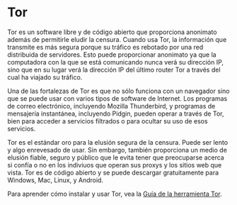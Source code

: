 [Title]: # (Tor)
[Difficulty]: # (Avanzado)
[Order]: # (1)

# Tor

Tor es un software libre y de código abierto que proporciona anonimato además de permitirle eludir la censura. Cuando usa Tor, la información que transmite es más segura porque su tráfico es rebotado por una red distribuida de servidores. Esto puede proporcionar anonimato ya que la computadora con la que se está comunicando nunca verá su dirección IP, sino que en su lugar verá la dirección IP del último router Tor a través del cual ha viajado su tráfico.

Una de las fortalezas de Tor es que no sólo funciona con un navegador sino que se puede usar con varios tipos de software de Internet. Los programas de correo electrónico, incluyendo Mozilla Thunderbird, y programas de mensajería instantánea, incluyendo Pidgin, pueden operar a través de Tor, bien para acceder a servicios filtrados o para ocultar su uso de esos servicios.

Tor es el estándar oro para la elusión segura de la censura. Puede ser lento y algo enrevesado de usar. Sin embargo, también proporciona un medio de elusión fiable, seguro y público que le evita tener que preocuparse acerca si confía o no en los indiviuos que operan sus proxys y los sitios web que vista. Tor es de código abierto y se puede descargar gratuitamente para Windows, Mac, Linux, y Android.

Para aprender cómo instalar y usar Tor, vea la [Guía de la herramienta Tor](umbrella://lesson/tor-for-windows).